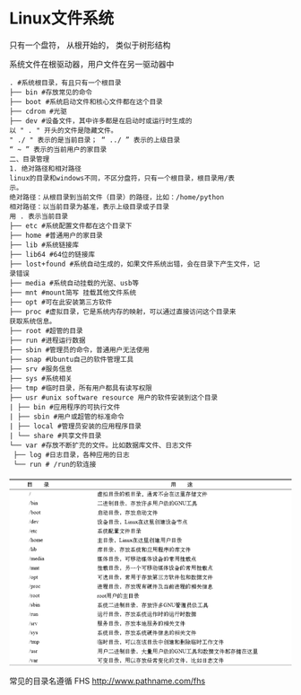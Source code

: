 # Linux文件系统

只有一个盘符， 从根开始的， 类似于树形结构

系统文件在根驱动器，用户文件在另一驱动器中

```shell
. #系统根⽬录，有且只有⼀个根⽬录
├── bin #存放常⻅的命令
├── boot #系统启动⽂件和核⼼⽂件都在这个⽬录
├── cdrom #光驱
├── dev #设备⽂件，其中许多都是在启动时或运⾏时⽣成的
以 " . " 开头的⽂件是隐藏⽂件。
" ./ " 表示的是当前⽬录； “ ../ ” 表示的上级⽬录
“ ~ ” 表示的当前⽤户的家⽬录
⼆、⽬录管理
1. 绝对路径和相对路径
linux的⽬录和windows不同，不区分盘符，只有⼀个根⽬录，根⽬录⽤/表
示。
绝对路径：从根⽬录到当前⽂件（⽬录）的路径，⽐如：/home/python
相对路径：以当前⽬录为基准，表示上级⽬录或⼦⽬录
⽤ . 表示当前⽬录
├── etc #系统配置⽂件都在这个⽬录下
├── home #普通⽤户的家⽬录
├── lib #系统链接库
├── lib64 #64位的链接库
├── lost+found #系统⾃动⽣成的，如果⽂件系统出错，会在⽬录下产⽣⽂件，记
录错误
├── media #系统⾃动挂载的光驱、usb等
├── mnt #mount简写 挂载其他⽂件系统
├── opt #可在此安装第三⽅软件
├── proc #虚拟⽬录，它是系统内存的映射，可以通过直接访问这个⽬录来
获取系统信息。
├── root #超管的⽬录
├── run #进程运⾏数据
├── sbin #管理员的命令，普通⽤户⽆法使⽤
├── snap #Ubuntu⾃⼰的软件管理⼯具
├── srv #服务信息
├── sys #系统相关
├── tmp #临时⽬录，所有⽤户都具有读写权限
├── usr #unix software resource ⽤户的软件安装到这个⽬录
| ├── bin #应⽤程序的可执⾏⽂件
| ├── sbin #⽤户或超管的标准命令
| ├── local #管理员安装的应⽤程序⽬录
| └── share #共享⽂件⽬录
└── var #存放不断扩充的⽂件。⽐如数据库⽂件、⽇志⽂件
 ├── log #⽇志⽬录，各种应⽤的⽇志
 └── run # /run的软连接
```

![](https://github.com/zyl-fun/pic/blob/master/%E4%BC%81%E4%B8%9A%E5%BE%AE%E4%BF%A1%E6%88%AA%E5%9B%BE_20200623113121.png?raw=true)

常见的目录名遵循 FHS http://www.pathname.com/fhs